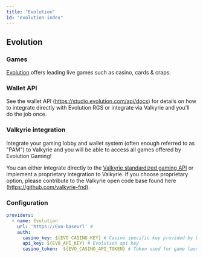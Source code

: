 ```yaml
---
title: "Evolution"
id: "evolution-index"
---
```


## Evolution

### Games

[Evolution](https://www.evolution.com/) offers leading live games such as casino, cards & craps.

### Wallet API

See the wallet API (https://studio.evolution.com/api/docs) for details on how to integrate directly with Evolution RGS or integrate via Valkyrie and you'll do the job once.

### Valkyrie integration

Integrate your gaming lobby and wallet system (often enough referred to as "PAM") to Valkyrie and you will be able to access all games offered by Evolution Gaming!

You can either integrate directly to the [Valkyrie standardized gaming API](/docs/wallet/valkyrie-pam-api)  or implement a proprietary integration to Valkyrie. If you choose proprietary option, please contribute to the Valkyrie open code base found here (https://github.com/valkyrie-fnd).

### Configuration

```yaml
providers:
  - name: Evolution
    url: 'https://Evo-baseurl' # 
    auth:
      casino_key: ${EVO_CASINO_KEY} # Casino specific key provided by Evolution
      api_key: ${EVO_API_KEY} # Evolution api key
      casino_token:  ${EVO_CASINO_API_TOKEN} # Token used for game launch requests toward evolution backend
```